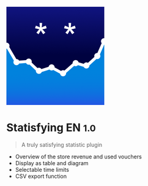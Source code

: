 <!-- _coverpage.md (en) -->

![logo](../_media/Statisfying.png)

# Statisfying EN <small>1.0</small>

> A truly satisfying statistic plugin

- Overview of the store revenue and used vouchers
- Display as table and diagram
- Selectable time limits
- CSV export function